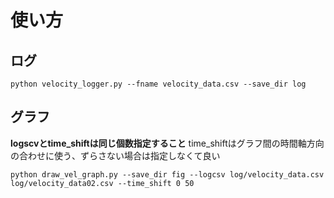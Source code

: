 # 使い方
## ログ
```
python velocity_logger.py --fname velocity_data.csv --save_dir log
```

## グラフ
**logscvとtime_shiftは同じ個数指定すること**
time_shiftはグラフ間の時間軸方向の合わせに使う、ずらさない場合は指定しなくて良い
```
python draw_vel_graph.py --save_dir fig --logcsv log/velocity_data.csv  log/velocity_data02.csv --time_shift 0 50
```